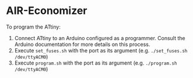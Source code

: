 # AIR-Economizer

To program the ATtiny:
1. Connect ATtiny to an Arduino configured as a programmer. Consult the Arduino
   documentation for more details on this process.
3. Execute `set_fuses.sh` with the port as its argument (e.g. `./set_fuses.sh /dev/ttyACM0`)
4. Execute `program.sh` with the port as its argument (e.g. `./program.sh /dev/ttyACM0`)

